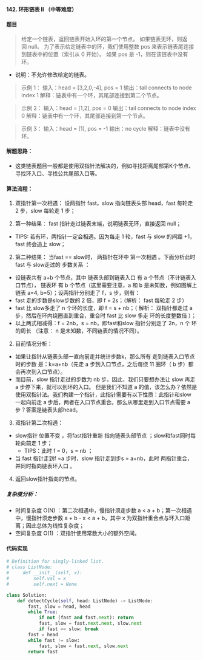 #### 142. 环形链表 II （中等难度）

#### 题目

> 给定一个链表，返回链表开始入环的第一个节点。 如果链表无环，则返回 null。
为了表示给定链表中的环，我们使用整数 pos 来表示链表尾连接到链表中的位置（索引从 0 开始）。 如果 pos 是 -1，则在该链表中没有环。

- 说明：不允许修改给定的链表。


> 示例 1：
> 输入：head = [3,2,0,-4], pos = 1
输出：tail connects to node index 1
解释：链表中有一个环，其尾部连接到第二个节点。


> 示例 2：
> 输入：head = [1,2], pos = 0
输出：tail connects to node index 0
解释：链表中有一个环，其尾部连接到第一个节点。


> 示例 3：
> 输入：head = [1], pos = -1
输出：no cycle
解释：链表中没有环。



#### 解题思路：
  - 这类链表题目一般都是使用双指针法解决的，例如寻找距离尾部第K个节点、寻找环入口、寻找公共尾部入口等。
  
#### 算法流程：
1. 双指针第一次相遇： 设两指针 fast，slow 指向链表头部 head，fast 每轮走 2 步，slow 每轮走 1 步；

  1. 第一种结果： fast 指针走过链表末端，说明链表无环，直接返回 null；

   - TIPS: 若有环，两指针一定会相遇。因为每走 1 轮，fast 与 slow 的间距 +1，fast 终会追上 slow；

  2. 第二种结果： 当fast == slow时， 两指针在环中 第一次相遇 。下面分析此时fast 与 slow走过的 步数关系 ：

   - 设链表共有 a+b 个节点，其中 链表头部到链表入口 有 a 个节点（不计链表入口节点）， 链表环 有 b 个节点（这里需要注意，a 和 b 是未知数，例如图解上链表 a=4, b=5）；设两指针分别走了 f，s 步，则有：
   - fast 走的步数是slow步数的 2 倍，即 f = 2s；（解析： fast 每轮走 2 步）
   - fast 比 slow多走了 n 个环的长度，即 f = s + nb；（ 解析： 双指针都走过 a 步，然后在环内绕圈直到重合，重合时 fast 比 slow 多走 环的长度整数倍 ）；
   - 以上两式相减得：f = 2nb，s = nb，即fast和slow 指针分别走了 2n，n 个 环的周长 （注意： n 是未知数，不同链表的情况不同）。
   
2. 目前情况分析：

  - 如果让指针从链表头部一直向前走并统计步数k，那么所有 走到链表入口节点时的步数 是：k=a+nb（先走 a 步到入口节点，之后每绕 11 圈环（ b 步）都会再次到入口节点）。
  - 而目前，slow 指针走过的步数为 nb 步。因此，我们只要想办法让 slow 再走 a 步停下来，就可以到环的入口。
但是我们不知道 a 的值，该怎么办？依然是使用双指针法。我们构建一个指针，此指针需要有以下性质：此指针和slow 一起向前走 a 步后，两者在入口节点重合。那么从哪里走到入口节点需要 a 步？答案是链表头部head。

3. 双指针第二次相遇：

- slow指针 位置不变 ，将fast指针重新 指向链表头部节点 ；slow和fast同时每轮向前走 1 步；
   - TIPS：此时 f = 0，s = nb ；
- 当 fast 指针走到f =a 步时，slow 指针走到步s = a+nb，此时 两指针重合，并同时指向链表环入口 。

4. 返回slow指针指向的节点。

##### 复杂度分析：
- 时间复杂度 O(N) ：第二次相遇中，慢指针须走步数 a < a + b；第一次相遇中，慢指针须走步数 a + b - x < a + b，其中 x 为双指针重合点与环入口距离；因此总体为线性复杂度；
- 空间复杂度 O(1) ：双指针使用常数大小的额外空间。


#### 代码实现
```python
# Definition for singly-linked list.
# class ListNode:
#     def __init__(self, x):
#         self.val = x
#         self.next = None

class Solution:
    def detectCycle(self, head: ListNode) -> ListNode:
        fast, slow = head, head
        while True:
            if not (fast and fast.next): return
            fast, slow = fast.next.next, slow.next
            if fast == slow: break
        fast = head
        while fast != slow:
            fast, slow = fast.next, slow.next
        return fast

```

